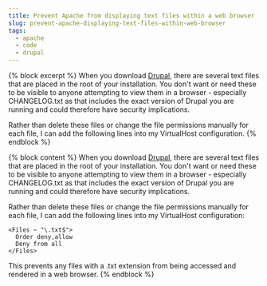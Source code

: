 ```yaml
---
title: Prevent Apache from displaying text files within a web browser
slug: prevent-apache-displaying-text-files-within-web-browser
tags:
  - apache
  - code
  - drupal
---
```

{% block excerpt %}
When you download [Drupal](http://drupal.org/project/drupal), there are several text files that are placed in the root of your installation. You don't want or need these to be visible to anyone attempting to view them in a browser - especially CHANGELOG.txt as that includes the exact version of Drupal you are running and could therefore have security implications.

Rather than delete these files or change the file permissions manually for each file, I can add the following lines into my VirtualHost configuration.
{% endblock %}

{% block content %}
When you download [Drupal](http://drupal.org/project/drupal), there are several text files that are placed in the root of your installation. You don't want or need these to be visible to anyone attempting to view them in a browser - especially CHANGELOG.txt as that includes the exact version of Drupal you are running and could therefore have security implications.

Rather than delete these files or change the file permissions manually for each file, I can add the following lines into my VirtualHost configuration:

    <Files ~ "\.txt$">
      Order deny,allow
      Deny from all
    </Files>

This prevents any files with a .txt extension from being accessed and rendered in a web browser.
{% endblock %}
